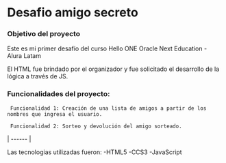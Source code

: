 <h1>Desafio amigo secreto</h1>

<h3>Objetivo del proyecto</h3>

Este es mi primer desafío del curso Hello ONE
Oracle Next Education - Alura Latam

El HTML fue brindado por el organizador y fue solicitado el desarrollo de la lógica a través de JS. 


<h3> Funcionalidades del proyecto:</h3>

``` Funcionalidad 1: Creación de una lista de amigos a partir de los nombres que ingresa el usuario.```

``` Funcionalidad 2: Sorteo y devolución del amigo sorteado.```

| ------ | 

Las tecnologias utilizadas fueron:
-HTML5
-CCS3
-JavaScript
